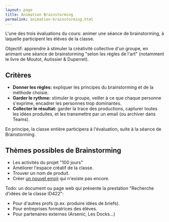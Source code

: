 ```yaml
---
layout: page
title: Animation Brainstorming
permalink: animation-brainstorming.html
---
```


L'une des trois évaluations du cours: animer une séance de brainstorming, à laquelle participent les élèves de la classe.

Objectif: apprendre à stimuler la créativité collective d'un groupe, en animant une séance de brainstorming "selon les règles de l'art" (notamment le livre de Moutot, Autissier & Duperret).

## Critères

- **Donner les règles:** expliquer les principes du brainstorming et de la méthode choisie.
- **Garder le rythme:** stimuler le groupe, veiller à ce que chaque personne s'exprime, encadrer les personnes trop dominantes.
- **Collecter le résultat:** garder la trace des productions, capturer toutes les idées produites, et les transmettre par un email (ou archiver dans Teams).

En principe, la classe entière participera à l'évaluation, suite à la séance de Brainstorming.

## Thèmes possibles de Brainstorming

- Les activités du projet "100 jours"
- Améliorer l'espace créatif de la classe.
- Trouver un nom de produit.
- Créer [un nouvel emoji](https://designbriefs.ch/create-a-new-emoji/) qui n'existe pas encore.


Todo: un document ou page web qui présente la prestation "Recherche d'idées de la classe ID422":

- Pour d'autres profs (p.ex. produire idées de briefs).
- Pour entreprises formatrices des élèves.
- Pour partenaires externes (Arsenic, Les Docks...)